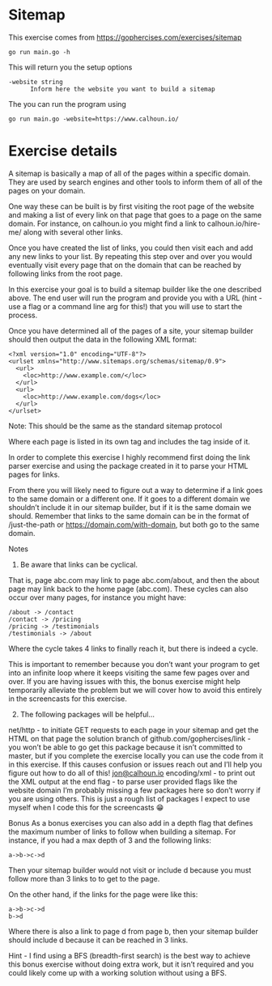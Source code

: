 # Sitemap

This exercise comes from https://gophercises.com/exercises/sitemap

```
go run main.go -h
```

This will return you the setup options

```
-website string
      Inform here the website you want to build a sitemap
```

The you can run the program using

```
go run main.go -website=https://www.calhoun.io/
```

# Exercise details

A sitemap is basically a map of all of the pages within a specific domain. They are used by search engines and other tools to inform them of all of the pages on your domain.

One way these can be built is by first visiting the root page of the website and making a list of every link on that page that goes to a page on the same domain. For instance, on calhoun.io you might find a link to calhoun.io/hire-me/ along with several other links.

Once you have created the list of links, you could then visit each and add any new links to your list. By repeating this step over and over you would eventually visit every page that on the domain that can be reached by following links from the root page.

In this exercise your goal is to build a sitemap builder like the one described above. The end user will run the program and provide you with a URL (hint - use a flag or a command line arg for this!) that you will use to start the process.

Once you have determined all of the pages of a site, your sitemap builder should then output the data in the following XML format:

```
<?xml version="1.0" encoding="UTF-8"?>
<urlset xmlns="http://www.sitemaps.org/schemas/sitemap/0.9">
  <url>
    <loc>http://www.example.com/</loc>
  </url>
  <url>
    <loc>http://www.example.com/dogs</loc>
  </url>
</urlset>
```

Note: This should be the same as the standard sitemap protocol

Where each page is listed in its own <url> tag and includes the <loc> tag inside of it.

In order to complete this exercise I highly recommend first doing the link parser exercise and using the package created in it to parse your HTML pages for links.

From there you will likely need to figure out a way to determine if a link goes to the same domain or a different one. If it goes to a different domain we shouldn’t include it in our sitemap builder, but if it is the same domain we should. Remember that links to the same domain can be in the format of /just-the-path or https://domain.com/with-domain, but both go to the same domain.

Notes
1. Be aware that links can be cyclical.

That is, page abc.com may link to page abc.com/about, and then the about page may link back to the home page (abc.com). These cycles can also occur over many pages, for instance you might have:

```
/about -> /contact
/contact -> /pricing
/pricing -> /testimonials
/testimonials -> /about
```

Where the cycle takes 4 links to finally reach it, but there is indeed a cycle.

This is important to remember because you don’t want your program to get into an infinite loop where it keeps visiting the same few pages over and over. If you are having issues with this, the bonus exercise might help temporarily alleviate the problem but we will cover how to avoid this entirely in the screencasts for this exercise.

2. The following packages will be helpful…

net/http - to initiate GET requests to each page in your sitemap and get the HTML on that page
the solution branch of github.com/gophercises/link - you won’t be able to go get this package because it isn’t committed to master, but if you complete the exercise locally you can use the code from it in this exercise. If this causes confusion or issues reach out and I’ll help you figure out how to do all of this! jon@calhoun.io
encoding/xml - to print out the XML output at the end
flag - to parse user provided flags like the website domain
I’m probably missing a few packages here so don’t worry if you are using others. This is just a rough list of packages I expect to use myself when I code this for the screencasts 😁

Bonus
As a bonus exercises you can also add in a depth flag that defines the maximum number of links to follow when building a sitemap. For instance, if you had a max depth of 3 and the following links:

```
a->b->c->d
```

Then your sitemap builder would not visit or include d because you must follow more than 3 links to to get to the page.

On the other hand, if the links for the page were like this:

```
a->b->c->d
b->d
```

Where there is also a link to page d from page b, then your sitemap builder should include d because it can be reached in 3 links.

Hint - I find using a BFS (breadth-first search) is the best way to achieve this bonus exercise without doing extra work, but it isn’t required and you could likely come up with a working solution without using a BFS.
